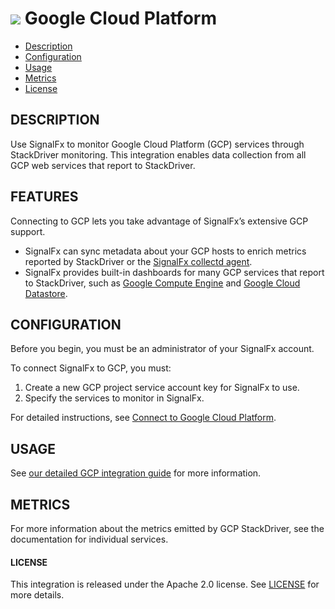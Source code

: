 # ![](./img/integration_gcp.png) Google Cloud Platform

- [Description](#description)
- [Configuration](#configuration)
- [Usage](#usage)
- [Metrics](#metrics)
- [License](#license)

## DESCRIPTION

Use SignalFx to monitor Google Cloud Platform (GCP) services through StackDriver monitoring. This integration enables data collection from all GCP web services that report to StackDriver.

## FEATURES

Connecting to GCP lets you take advantage of SignalFx’s extensive GCP support.

- SignalFx can sync metadata about your GCP hosts to enrich metrics reported by StackDriver or the [SignalFx collectd agent](https://docs.signalfx.com/en/latest/integrations/collectd-info.html).
- SignalFx provides built-in dashboards for many GCP services that report to StackDriver, such as [Google Compute Engine](https://docs.signalfx.com/en/latest/integrations/integrations-reference/integrations.google.compute.engine.html) and [Google Cloud Datastore](https://docs.signalfx.com/en/latest/integrations/integrations-reference/integrations.google.cloud.datastore.html).

## CONFIGURATION

Before you begin, you must be an administrator of your SignalFx account.

To connect SignalFx to GCP, you must:

1. Create a new GCP project service account key for SignalFx to use.
2. Specify the services to monitor in SignalFx.

For detailed instructions, see <a target="_blank" href="https://docs.signalfx.com/en/latest/integrations/google-cloud-platform.html#connect-to-gcp">Connect to Google Cloud Platform</a>.


## USAGE

See <a target="_blank" href="https://docs.signalfx.com/en/latest/integrations/gcp-info.html">our detailed GCP integration guide</a> for more information.

## METRICS

For more information about the metrics emitted by GCP StackDriver, see the documentation for individual services.

#### LICENSE

This integration is released under the Apache 2.0 license. See [LICENSE](./LICENSE) for more details.
